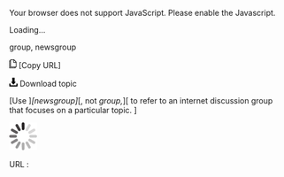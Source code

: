 Your browser does not support JavaScript. Please enable the Javascript.

Loading...

group, newsgroup

![Copy URL](group-newsgroup_files/Copy.png) [Copy URL]

![Download](group-newsgroup_files/Download.png)
Download topic

[Use ]*[newsgroup]*[, not *group,*][ to refer to an internet discussion group that focuses on a particular topic. ]

![In progress](group-newsgroup_files/activity-large.gif)

URL :


